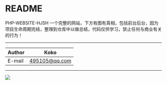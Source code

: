 
README
===========================
PHP-WEBSITE-HJSH 一个完整的网站，下方有图有真相，包括前台后台，因为项目生命周期完结，整理到仓库中以做总结，代码仅供学习，禁止任何与商业有关的行为！

****
	
|Author|Koko|
|---|---
|E-mail|495105@qq.com

****
![](https://github.com/Kokolpb/PHP-WEBSITE-HJSH/blob/master/home.jpg)  
